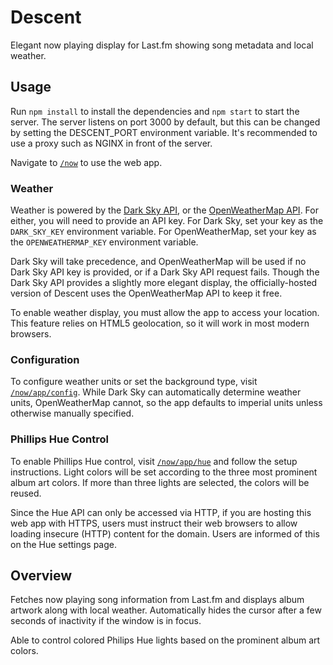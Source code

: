 # Descent

Elegant now playing display for Last.fm showing song metadata and local weather.

## Usage

Run `npm install` to install the dependencies and `npm start` to start the
server. The server listens on port 3000 by default, but this can be changed
by setting the DESCENT_PORT environment variable. It's recommended to use a proxy
such as NGINX in front of the server.

Navigate to [`/now`](https://descent.live/now) to use the web app.

### Weather

Weather is powered by the [Dark Sky API](https://darksky.net/dev/), or the
[OpenWeatherMap API](https://openweathermap.org/api). For either, you will need
to provide an API key. For Dark Sky, set your key as the `DARK_SKY_KEY`
environment variable. For OpenWeatherMap, set your key as the
`OPENWEATHERMAP_KEY` environment variable.

Dark Sky will take precedence, and OpenWeatherMap will be used if no Dark Sky
API key is provided, or if a Dark Sky API request fails. Though the Dark Sky
API provides a slightly more elegant display, the officially-hosted version of
Descent uses the OpenWeatherMap API to keep it free.

To enable weather display, you must allow the app to access your location. This
feature relies on HTML5 geolocation, so it will work in most modern browsers.

### Configuration

To configure weather units or set the background type, visit
[`/now/app/config`](https://descent.live/now/app/config). While Dark Sky can
automatically determine weather units, OpenWeatherMap cannot, so the app
defaults to imperial units unless otherwise manually specified.

### Phillips Hue Control

To enable Phillips Hue control, visit
[`/now/app/hue`](https://descent.live/now/app/hue) and follow the setup
instructions. Light colors will be set according to the three most prominent
album art colors. If more than three lights are selected, the colors will be
reused.

Since the Hue API can only be accessed via HTTP, if you are hosting this web
app with HTTPS, users must instruct their web browsers to allow loading
insecure (HTTP) content for the domain. Users are informed of this on the Hue
settings page.

## Overview

Fetches now playing song information from Last.fm and displays album artwork
along with local weather. Automatically hides the cursor after a few seconds
of inactivity if the window is in focus.

Able to control colored Philips Hue lights based on the prominent album art
colors.
